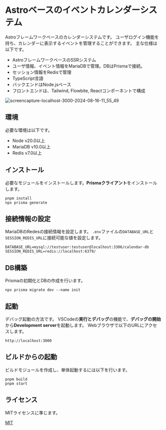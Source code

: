 # Astroベースのイベントカレンダーシステム

Astroフレームワークベースのカレンダーシステムです。
ユーザログイン機能を持ち、カレンダーに表示するイベントを管理することができます。
主な仕様は以下です。

- AstroフレームワークベースのSSRシステム
- ユーザ情報、イベント情報をMariaDBで管理。DBはPrismaで接続。
- セッション情報をRedisで管理
- TypeScript言語
- バックエンドはNode.jsベース
- フロントエンドは、Tailwind, Flowbite, Reactコンポーネントで構成

![screencapture-localhost-3000-2024-08-16-11_55_49](https://github.com/user-attachments/assets/ad352e7d-3d34-4034-8a5f-21ca3eb21c8d)

## 環境

必要な環境は以下です。

- Node v20.0以上
- MariaDB v10.0以上
- Redis v7.0以上

## インストール

必要なモジュールをインストールします。**Prismaクライアント**をインストールします。

```
pnpm install
npx prisma generate
```

## 接続情報の設定

MariaDBのRedesの接続情報を設定します。
`.env`ファイルの`DATABASE_URL`と`SESSION_REDIS_URL`に接続可能な値を設定します。

```
DATABASE_URL=mysql://testuser:testuser@localhost:3306/calendar-db
SESSION_REDIS_URL=redis://localhost:6379/
```

## DB構築

Prismaの初期化とDBの作成を行います。

```
npx prisma migrate dev --name init
```

## 起動

デバッグ起動の方法です。
VSCodeの**実行とデバッグ**の機能で、**デバッグの開始**から**Development server**を起動します。
Webブラウザで以下のURLにアクセスします。

```
http://localhost:3000
```

## ビルドからの起動

ビルドモジュールを作成し、単体起動するには以下を行います。

```
pnpm build
pnpm start
```

## ライセンス

MITライセンスに準じます。

[MIT](./LICENSE)